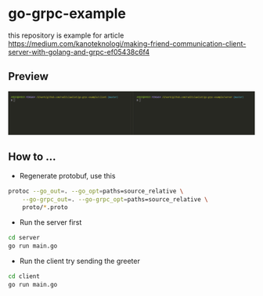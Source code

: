 # go-grpc-example

this repository is example for article <https://medium.com/kanoteknologi/making-friend-communication-client-server-with-golang-and-grpc-ef05438c6f4>

## Preview

![alt text](docs/preview.gif)

## How to ...

- Regenerate protobuf, use this

```sh
protoc --go_out=. --go_opt=paths=source_relative \
    --go-grpc_out=. --go-grpc_opt=paths=source_relative \
    proto/*.proto
```

- Run the server first

```sh
cd server
go run main.go
```

- Run the client try sending the greeter

```sh
cd client
go run main.go
```

